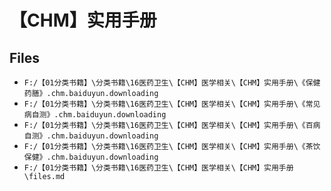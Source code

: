 # 【CHM】实用手册

## Files

- `F:/【01分类书籍】\分类书籍\16医药卫生\【CHM】医学相关\【CHM】实用手册\《保健药膳》.chm.baiduyun.downloading`
- `F:/【01分类书籍】\分类书籍\16医药卫生\【CHM】医学相关\【CHM】实用手册\《常见病自测》.chm.baiduyun.downloading`
- `F:/【01分类书籍】\分类书籍\16医药卫生\【CHM】医学相关\【CHM】实用手册\《百病自测》.chm.baiduyun.downloading`
- `F:/【01分类书籍】\分类书籍\16医药卫生\【CHM】医学相关\【CHM】实用手册\《茶饮保健》.chm.baiduyun.downloading`
- `F:/【01分类书籍】\分类书籍\16医药卫生\【CHM】医学相关\【CHM】实用手册\files.md`
